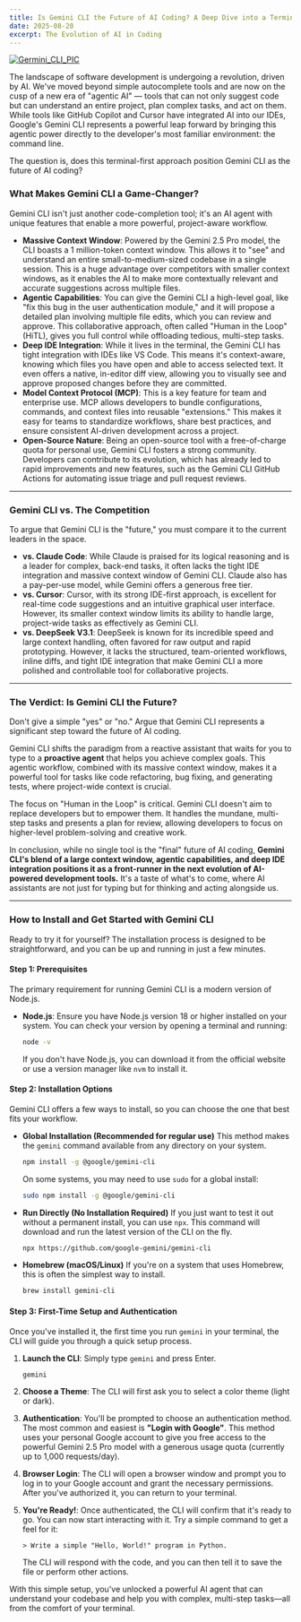 ```yaml
---
title: Is Gemini CLI the Future of AI Coding? A Deep Dive into a Terminal-First AI Agent
date: 2025-08-20
excerpt: The Evolution of AI in Coding
---
```


[![Germini_CLI_PIC](https://techcrunch.com/wp-content/uploads/2025/06/Gemini_CLI_Hero_Final.png)](https://github.com/google-gemini/gemini-cli)


The landscape of software development is undergoing a revolution, driven by AI. We've moved beyond simple autocomplete tools and are now on the cusp of a new era of "agentic AI" — tools that can not only suggest code but can understand an entire project, plan complex tasks, and act on them. While tools like GitHub Copilot and Cursor have integrated AI into our IDEs, Google's Gemini CLI represents a powerful leap forward by bringing this agentic power directly to the developer's most familiar environment: the command line.

The question is, does this terminal-first approach position Gemini CLI as the future of AI coding?
### What Makes Gemini CLI a Game-Changer?

Gemini CLI isn't just another code-completion tool; it's an AI agent with unique features that enable a more powerful, project-aware workflow.

  * **Massive Context Window**: Powered by the Gemini 2.5 Pro model, the CLI boasts a 1 million-token context window. This allows it to "see" and understand an entire small-to-medium-sized codebase in a single session. This is a huge advantage over competitors with smaller context windows, as it enables the AI to make more contextually relevant and accurate suggestions across multiple files.
  * **Agentic Capabilities**: You can give the Gemini CLI a high-level goal, like "fix this bug in the user authentication module," and it will propose a detailed plan involving multiple file edits, which you can review and approve. This collaborative approach, often called "Human in the Loop" (HiTL), gives you full control while offloading tedious, multi-step tasks.
  * **Deep IDE Integration**: While it lives in the terminal, the Gemini CLI has tight integration with IDEs like VS Code. This means it's context-aware, knowing which files you have open and able to access selected text. It even offers a native, in-editor diff view, allowing you to visually see and approve proposed changes before they are committed.
  * **Model Context Protocol (MCP)**: This is a key feature for team and enterprise use. MCP allows developers to bundle configurations, commands, and context files into reusable "extensions." This makes it easy for teams to standardize workflows, share best practices, and ensure consistent AI-driven development across a project.
  * **Open-Source Nature**: Being an open-source tool with a free-of-charge quota for personal use, Gemini CLI fosters a strong community. Developers can contribute to its evolution, which has already led to rapid improvements and new features, such as the Gemini CLI GitHub Actions for automating issue triage and pull request reviews.

-----

### Gemini CLI vs. The Competition

To argue that Gemini CLI is the "future," you must compare it to the current leaders in the space.

  * **vs. Claude Code**: While Claude is praised for its logical reasoning and is a leader for complex, back-end tasks, it often lacks the tight IDE integration and massive context window of Gemini CLI. Claude also has a pay-per-use model, while Gemini offers a generous free tier.
  * **vs. Cursor**: Cursor, with its strong IDE-first approach, is excellent for real-time code suggestions and an intuitive graphical user interface. However, its smaller context window limits its ability to handle large, project-wide tasks as effectively as Gemini CLI.
  * **vs. DeepSeek V3.1**: DeepSeek is known for its incredible speed and large context handling, often favored for raw output and rapid prototyping. However, it lacks the structured, team-oriented workflows, inline diffs, and tight IDE integration that make Gemini CLI a more polished and controllable tool for collaborative projects.

-----

### The Verdict: Is Gemini CLI the Future?

Don't give a simple "yes" or "no." Argue that Gemini CLI represents a significant step toward the future of AI coding.

Gemini CLI shifts the paradigm from a reactive assistant that waits for you to type to a **proactive agent** that helps you achieve complex goals. This agentic workflow, combined with its massive context window, makes it a powerful tool for tasks like code refactoring, bug fixing, and generating tests, where project-wide context is crucial.

The focus on "Human in the Loop" is critical. Gemini CLI doesn't aim to replace developers but to empower them. It handles the mundane, multi-step tasks and presents a plan for review, allowing developers to focus on higher-level problem-solving and creative work.

In conclusion, while no single tool is the "final" future of AI coding, **Gemini CLI's blend of a large context window, agentic capabilities, and deep IDE integration positions it as a front-runner in the next evolution of AI-powered development tools.** It's a taste of what's to come, where AI assistants are not just for typing but for thinking and acting alongside us.

-----

### How to Install and Get Started with Gemini CLI

Ready to try it for yourself? The installation process is designed to be straightforward, and you can be up and running in just a few minutes.

#### Step 1: Prerequisites

The primary requirement for running Gemini CLI is a modern version of Node.js.

  * **Node.js**: Ensure you have Node.js version 18 or higher installed on your system. You can check your version by opening a terminal and running:

    ```bash
    node -v
    ```

    If you don't have Node.js, you can download it from the official website or use a version manager like `nvm` to install it.

#### Step 2: Installation Options

Gemini CLI offers a few ways to install, so you can choose the one that best fits your workflow.

  * **Global Installation (Recommended for regular use)**
    This method makes the `gemini` command available from any directory on your system.

    ```bash
    npm install -g @google/gemini-cli
    ```

    On some systems, you may need to use `sudo` for a global install:

    ```bash
    sudo npm install -g @google/gemini-cli
    ```

  * **Run Directly (No Installation Required)**
    If you just want to test it out without a permanent install, you can use `npx`. This command will download and run the latest version of the CLI on the fly.

    ```bash
    npx https://github.com/google-gemini/gemini-cli
    ```

  * **Homebrew (macOS/Linux)**
    If you're on a system that uses Homebrew, this is often the simplest way to install.

    ```bash
    brew install gemini-cli
    ```

#### Step 3: First-Time Setup and Authentication

Once you've installed it, the first time you run `gemini` in your terminal, the CLI will guide you through a quick setup process.

1.  **Launch the CLI**: Simply type `gemini` and press Enter.

    ```bash
    gemini
    ```

2.  **Choose a Theme**: The CLI will first ask you to select a color theme (light or dark).

3.  **Authentication**: You'll be prompted to choose an authentication method. The most common and easiest is **"Login with Google"**. This method uses your personal Google account to give you free access to the powerful Gemini 2.5 Pro model with a generous usage quota (currently up to 1,000 requests/day).

4.  **Browser Login**: The CLI will open a browser window and prompt you to log in to your Google account and grant the necessary permissions. After you've authorized it, you can return to your terminal.

5.  **You're Ready\!**: Once authenticated, the CLI will confirm that it's ready to go. You can now start interacting with it. Try a simple command to get a feel for it:

    ```
    > Write a simple "Hello, World!" program in Python.
    ```

    The CLI will respond with the code, and you can then tell it to save the file or perform other actions.

With this simple setup, you've unlocked a powerful AI agent that can understand your codebase and help you with complex, multi-step tasks—all from the comfort of your terminal.